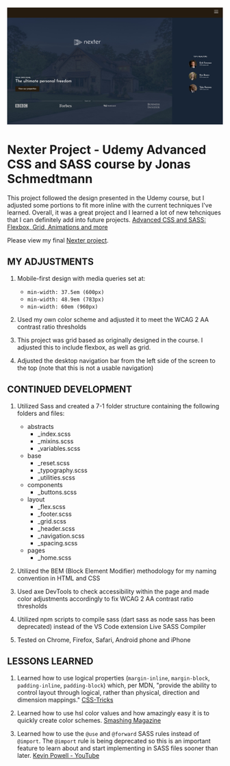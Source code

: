 ![Nexter](./design/Nexter-project.JPG)

# Nexter Project - Udemy Advanced CSS and SASS course by Jonas Schmedtmann

This project followed the design presented in the Udemy course, but I adjusted some portions to fit more inline with the current techniques I've learned. Overall, it was a great project and I learned a lot of new tehcniques that I can definitely add into future projects.
[Advanced CSS and SASS: Flexbox, Grid, Animations and more](https://www.udemy.com/course/advanced-css-and-sass/)

Please view my final [Nexter project](https://jschuh23.github.io/Udemy-Course-Projects/Nexter/dist/index.html).

## MY ADJUSTMENTS

1. Mobile-first design with media queries set at:

    - `min-width: 37.5em (600px)`
    - `min-width: 48.9em (783px)`
    - `min-width: 60em (960px)`

1. Used my own color scheme and adjusted it to meet the WCAG 2 AA contrast ratio thresholds

1. This project was grid based as originally designed in the course. I adjusted this to include flexbox, as well as grid.

1. Adjusted the desktop navigation bar from the left side of the screen to the top (note that this is not a usable navigation)

## CONTINUED DEVELOPMENT

1. Utilized Sass and created a 7-1 folder structure containing the following folders and files:
    - abstracts
        - \_index.scss
        - \_mixins.scss
        - \_variables.scss
    - base
        - \_reset.scss
        - \_typography.scss
        - \_utilities.scss
    - components
        - \_buttons.scss
    - layout
        - \_flex.scss
        - \_footer.scss
        - \_grid.scss
        - \_header.scss
        - \_navigation.scss
        - \_spacing.scss
    - pages
        - \_home.scss

1. Utilized the BEM (Block Element Modifier) methodology for my naming convention in HTML and CSS

1. Used axe DevTools to check accessibility within the page and made color adjustments accordingly to fix WCAG 2 AA contrast ratio thresholds

1. Utilized npm scripts to compile sass (dart sass as node sass has been deprecated) instead of the VS Code extension Live SASS Compiler

1. Tested on Chrome, Firefox, Safari, Android phone and iPhone

## LESSONS LEARNED

1. Learned how to use logical properties (`margin-inline`, `margin-block`, `padding-inline`, `padding-block`) which, per MDN, "provide the ability to control layout through logical, rather than physical, direction and dimension mappings." [CSS-Tricks](https://css-tricks.com/css-logical-properties-and-values/)

1. Learned how to use hsl color values and how amazingly easy it is to quickly create color schemes. [Smashing Magazine](https://www.smashingmagazine.com/2021/07/hsl-colors-css/)

1. Learned how to use the `@use` and `@forward` SASS rules instead of `@import`. The `@import` rule is being deprecated so this is an important feature to learn about and start implementing in SASS files sooner than later. [Kevin Powell - YouTube](https://www.youtube.com/watch?v=CR-a8upNjJ0&list=LL&index=16)
